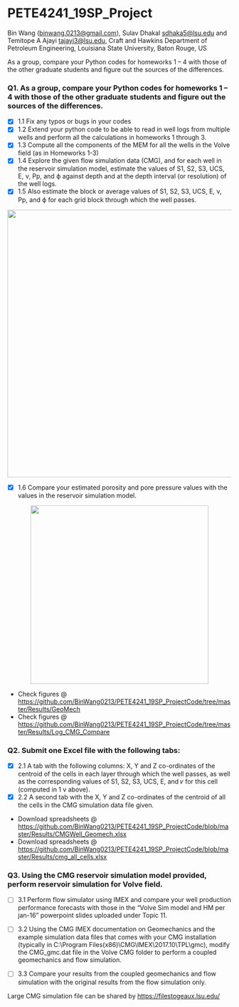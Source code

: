 # PETE4241_19SP_Project
Bin Wang (binwang.0213@gmail.com), Sulav Dhakal <sdhaka5@lsu.edu> and Temitope A Ajayi <tajayi3@lsu.edu>, Craft and Hawkins Department of Petroleum Engineering, Louisiana State University, Baton Rouge, US


As a group, compare your Python codes for homeworks 1 – 4 with those of the other graduate students and figure out the sources of the differences. 

### Q1. As a group, compare your Python codes for homeworks 1 – 4 with those of the other graduate students and figure out the sources of the differences.

- [x] 1.1 Fix any typos or bugs in your codes
- [x] 1.2 Extend your python code to be able to read in well logs from multiple wells and perform all the calculations in homeworks 1 through 3.
- [x] 1.3 Compute all the components of the MEM for all the wells in the Volve field (as in Homeworks 1-3) 
- [x] 1.4 Explore the given flow simulation data (CMG), and for each well in the reservoir simulation model, estimate the values of S1, S2, S3, UCS, E, ν, Pp, and ϕ against depth and at the depth interval (or resolution) of the well logs.
- [x] 1.5 Also estimate the block or average values of S1, S2, S3, UCS, E, ν, Pp, and ϕ for each grid block through which the well passes.

<p align="center">
  <img src = "https://github.com/BinWang0213/PETE4241_19SP_ProjectCode/blob/master/FinalCode/output/GeoMech/15_9-F-14_GeoMechTVD.png" height="600">
</p>

- [x] 1.6 Compare your estimated porosity and pore pressure values with the values in the reservoir simulation model.

<p align="center">
  <img src = "https://github.com/BinWang0213/PETE4241_19SP_ProjectCode/blob/master/Results/Log_CMG_Compare/I-F-5_POROcompare.png" height="400">
</p>

* Check figures @ https://github.com/BinWang0213/PETE4241_19SP_ProjectCode/tree/master/Results/GeoMech
* Check figures @ https://github.com/BinWang0213/PETE4241_19SP_ProjectCode/tree/master/Results/Log_CMG_Compare

### Q2. Submit one Excel file with the following tabs:

- [x] 2.1 A tab with the following columns: X, Y and Z co-ordinates of the centroid of the cells in
each layer through which the well passes, as well as the corresponding values of S1, S2,
S3, UCS, E, and 𝜈 for this cell (computed in 1 v above).
- [x] 2.2 A second tab with the X, Y and Z co-ordinates of the centroid of all the cells in the CMG
simulation data file given. 

* Download spreadsheets @ https://github.com/BinWang0213/PETE4241_19SP_ProjectCode/blob/master/Results/CMGWell_Geomech.xlsx
* Download spreadsheets @ https://github.com/BinWang0213/PETE4241_19SP_ProjectCode/blob/master/Results/cmg_all_cells.xlsx

### Q3. Using the CMG reservoir simulation model provided, perform reservoir simulation for Volve field.

- [ ] 3.1 Perform flow simulator using IMEX and compare your well production performance forecasts with those in the “Volve Sim model and
HM per jan-16” powerpoint slides uploaded under Topic 11.

- [ ] 3.2 Using the CMG IMEX documentation on Geomechanics and the example simulation data
files that comes with your CMG installation (typically in C:\Program
Files(x86)\CMG\IMEX\2017.10\TPL\gmc), modify the CMG_gmc.dat file in the Volve CMG
folder to perform a coupled geomechanics and flow simulation.

- [ ] 3.3 Compare your results from the coupled geomechanics and flow simulation with the
original results from the flow simulation only.

Large CMG simulation file can be shared by https://filestogeaux.lsu.edu/